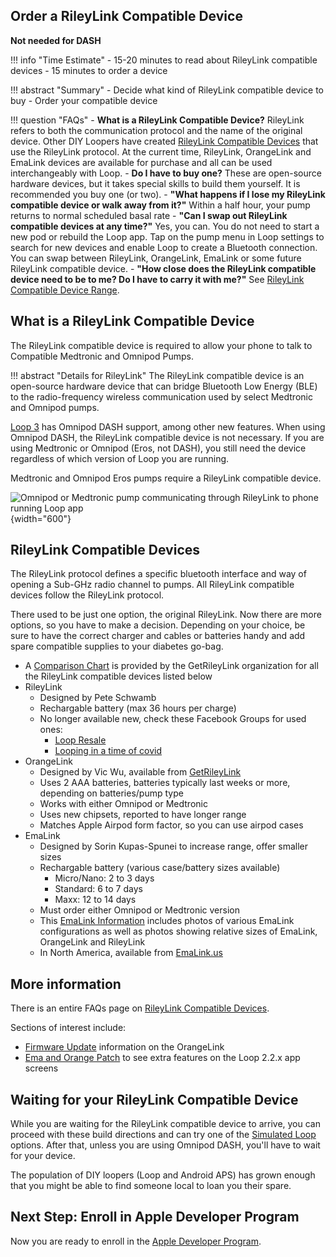 ## Order a RileyLink Compatible Device

**Not needed for DASH**

!!! info "Time Estimate"
    - 15-20 minutes to read about RileyLink compatible devices
    - 15 minutes to order a device

!!! abstract "Summary"
    - Decide what kind of RileyLink compatible device to buy
    - Order your compatible device

!!! question "FAQs"
    - **What is a RileyLink Compatible Device?** RileyLink refers to both the communication protocol and the name of the original device. Other DIY Loopers have created [RileyLink Compatible Devices](step5.md#rileylink-compatible-devices) that use the RileyLink protocol. At the current time, RileyLink, OrangeLink and EmaLink devices are available for purchase and all can be used interchangeably with Loop.
    - **Do I have to buy one?** These are open-source hardware devices, but it takes special skills to build them yourself. It is recommended you buy one (or two).
    - **"What happens if I lose my RileyLink compatible device or walk away from it?"** Within a half hour, your pump returns to normal scheduled basal rate
    - **"Can I swap out RileyLink compatible devices at any time?"** Yes, you can. You do not need to start a new pod or rebuild the Loop app. Tap on the pump menu in Loop settings to search for new devices and enable Loop to create a Bluetooth connection. You can swap between RileyLink, OrangeLink, EmaLink or some future RileyLink compatible device.
    - **"How close does the RileyLink compatible device need to be to me? Do I have to carry it with me?"** See [RileyLink Compatible Device Range](../faqs/rileylink-faqs.md#range).


## What is a RileyLink Compatible Device

The RileyLink compatible device is required to allow your phone to talk to Compatible Medtronic and Omnipod Pumps.

!!! abstract "Details for RileyLink"
    The RileyLink compatible device is an open-source hardware device that can bridge Bluetooth Low Energy (BLE) to the radio-frequency wireless communication used by select Medtronic and Omnipod pumps.

[Loop 3](../version/releases.md#loop-3-compatibility) has Omnipod DASH support, among other new features. When using Omnipod DASH, the RileyLink compatible device is not necessary.  If you are using Medtronic or Omnipod (Eros, not DASH), you still need the device regardless of which version of Loop you are running.

Medtronic and Omnipod Eros pumps require a RileyLink compatible device.

![Omnipod or Medtronic pump communicating through RileyLink to phone running Loop app](img/rileylink-comm-pod-mmt.svg){width="600"}


## RileyLink Compatible Devices

The RileyLink protocol defines a specific bluetooth interface and way of opening a Sub-GHz radio channel to pumps. All RileyLink compatible devices follow the RileyLink protocol.

There used to be just one option, the original RileyLink. Now there are more options, so you have to make a decision. Depending on your choice, be sure to have the correct charger and cables or batteries handy and add spare compatible supplies to your diabetes go-bag.

- A [Comparison Chart](https://getrileylink.org/rileylink-compatible-hardware-comparison-chart?fbclid=IwAR2vHbOzla-zmM-cSp4NkOB_23k3spgnaYvCIGRcACcIQ25FJAU_7HRkH2A) is provided by the GetRileyLink organization for all the RileyLink compatible devices listed below
- RileyLink
    - Designed by Pete Schwamb
    - Rechargable battery (max 36 hours per charge)
    - No longer available new, check these Facebook Groups for used ones:
        * [Loop Resale](https://www.facebook.com/groups/301508128131405/)
        * [Looping in a time of covid](https://www.facebook.com/groups/1087611668259945/)
- OrangeLink
    - Designed by Vic Wu, available from [GetRileyLink](https://getrileylink.org)
    - Uses 2 AAA batteries, batteries typically last weeks or more, depending on batteries/pump type
    - Works with either Omnipod or Medtronic
    - Uses new chipsets, reported to have longer range
    - Matches Apple Airpod form factor, so you can use airpod cases
- EmaLink
    - Designed by Sorin Kupas-Spunei to increase range, offer smaller sizes
    - Rechargable battery (various case/battery sizes available)
        - Micro/Nano: 2 to 3 days
        - Standard: 6 to 7 days
        - Maxx: 12 to 14 days
    - Must order either Omnipod or Medtronic version
    - This [EmaLink Information](https://github.com/sks01/EmaLink#emalink) includes photos of various EmaLink configurations as well as photos showing relative sizes of EmaLink, OrangeLink and RileyLink
    - In North America, available from [EmaLink.us](https://www.emalink.us)

## More information

There is an entire FAQs page on [RileyLink Compatible Devices](../faqs/rileylink-faqs.md).

Sections of interest include:

* [Firmware Update](../faqs/rileylink-faqs.md#orangelink-firmware) information on the OrangeLink
* [Ema and Orange Patch](../faqs/rileylink-faqs.md#emalink-and-orangelink-features) to see extra features on the Loop 2.2.x app screens


## Waiting for your RileyLink Compatible Device

While you are waiting for the RileyLink compatible device to arrive, you can proceed with these build directions and can try one of the [Simulated Loop](../version/simulator.md) options. After that, unless you are using Omnipod DASH, you'll have to wait for your device.

The population of DIY loopers (Loop and Android APS) has grown enough that you might be able to find someone local to loan you their spare.

## Next Step: Enroll in Apple Developer Program

Now you are ready to enroll in the [Apple Developer Program](step6.md).
